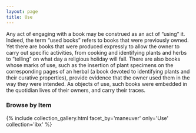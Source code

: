 ```yaml
---
layout: page
title: Use
---
```

Any act of engaging with a book may be construed as an act of “using” it. Indeed, the term “used books” refers to books that were previously owned. Yet there are books that were produced expressly to allow the owner to carry out specific activities, from cooking and identifying plants and herbs to “telling” on what day a religious holiday will fall. There are also books whose marks of use, such as the insertion of plant specimens on the corresponding pages of an herbal (a book devoted to identifying plants and their curative properties), provide evidence that the owner used them in the way they were intended. As objects of use, such books were embedded in the quotidian lives of their owners, and carry their traces.

### Browse by Item
{% include collection_gallery.html facet_by='maneuver' only='Use' collection='ibx' %}
